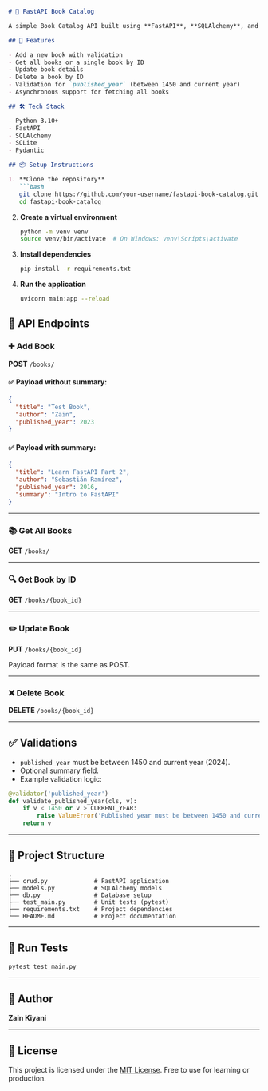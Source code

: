 ````markdown
# 📘 FastAPI Book Catalog

A simple Book Catalog API built using **FastAPI**, **SQLAlchemy**, and **SQLite**.

## 🚀 Features

- Add a new book with validation
- Get all books or a single book by ID
- Update book details
- Delete a book by ID
- Validation for `published_year` (between 1450 and current year)
- Asynchronous support for fetching all books

## 🛠️ Tech Stack

- Python 3.10+
- FastAPI
- SQLAlchemy
- SQLite
- Pydantic

## 📦 Setup Instructions

1. **Clone the repository**
   ```bash
   git clone https://github.com/your-username/fastapi-book-catalog.git
   cd fastapi-book-catalog
````

2. **Create a virtual environment**

   ```bash
   python -m venv venv
   source venv/bin/activate  # On Windows: venv\Scripts\activate
   ```

3. **Install dependencies**

   ```bash
   pip install -r requirements.txt
   ```

4. **Run the application**

   ```bash
   uvicorn main:app --reload
   ```

## 📌 API Endpoints

### ➕ Add Book

**POST** `/books/`

#### ✅ Payload without summary:

```json
{
  "title": "Test Book",
  "author": "Zain",
  "published_year": 2023
}
```

#### ✅ Payload with summary:

```json
{
  "title": "Learn FastAPI Part 2",
  "author": "Sebastián Ramírez",
  "published_year": 2016,
  "summary": "Intro to FastAPI"
}
```

---

### 📚 Get All Books

**GET** `/books/`

---

### 🔍 Get Book by ID

**GET** `/books/{book_id}`

---

### ✏️ Update Book

**PUT** `/books/{book_id}`

Payload format is the same as POST.

---

### ❌ Delete Book

**DELETE** `/books/{book_id}`

---

## ✅ Validations

* `published_year` must be between 1450 and current year (2024).
* Optional summary field.
* Example validation logic:

```python
@validator('published_year')
def validate_published_year(cls, v):
    if v < 1450 or v > CURRENT_YEAR:
        raise ValueError('Published year must be between 1450 and current year')
    return v
```

---

## 📁 Project Structure

```
.
├── crud.py             # FastAPI application
├── models.py           # SQLAlchemy models
├── db.py               # Database setup
├── test_main.py        # Unit tests (pytest)
├── requirements.txt    # Project dependencies
└── README.md           # Project documentation
```

---

## 🧪 Run Tests

```bash
pytest test_main.py
```

---

## 👤 Author

**Zain Kiyani**

---

## 📄 License

This project is licensed under the [MIT License](LICENSE).
Free to use for learning or production.
